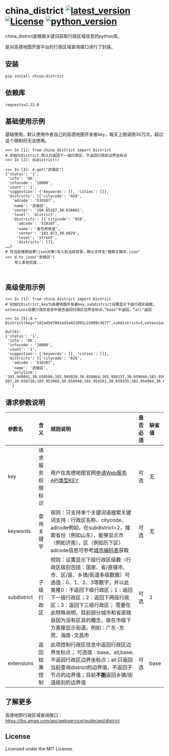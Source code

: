 china_district [![latest_version]][pypi_version] [![License]][license_url] [![python_version]][python_version]
========




china_district是根据关键词获取行政区域信息的python库。

是对高德地图开放平台的行政区域查询接口进行了封装。



安装
------------

    pip install china-district

依赖库
---------

`requests=2.22.0`

## 基础使用示例

基础使用，默认使用作者自己的高德地图开发者key，每天上限调用30万次。超过这个限制将无法使用。


    >>> In [1]: from china_district import District
    # 初始化District,默认只返回下一级行政区，不返回行政区边界坐标点
    >>> In [2]: d=District()
    
    >>> In [3]: d.get("武侯区")
    {'status': '1',
     'info': 'OK',
     'infocode': '10000',
     'count': '1',
     'suggestion': {'keywords': [], 'cities': []},
     'districts': [{'citycode': '028',
       'adcode': '510107',
       'name': '武侯区',
       'center': '104.05167,30.630862',
       'level': 'district',
       'districts': [{'citycode': '028',
         'adcode': '510107',
         'name': '金花桥街道',
         'center': '103.973,30.6029',
         'level': 'street',
         'districts': []},
    ……}
    # 将当前搜索结果(json对象)写入到当前目录，默认文件名"搜索关键词.json"
    >>> d.to_json("武侯区")
    	写入本地完成...
​    
高级使用示例
------------------

``` d.get("武侯区")
>>> In [1]: from china_district import District
# 初始化District,key为高德地图开发者key,subdistrict设置显示下级行政区级数，extensions设置行政区信息中是否返回行政区边界坐标点，”base"不返回，“all"返回

>>> In [5]:d = District(key="182ad5d7061ed1e421091c22089c3677",subdistrict=3,extensions="all")

Out[6]: 
{'status': '1',
 'info': 'OK',
 'infocode': '10000',
 'count': '1',
 'suggestion': {'keywords': [], 'cities': []},
 'districts': [{'citycode': '028',
   'adcode': '510107',
   'name': '武侯区',
   'polyline': '103.949841,30.658586;103.949928,30.658864;103.950137,30.659044;103.950415,30.659121;103.950667,30.6591;103.952425,30.658587;103.952869,30.658525;103.95333,30.658589;103.953
687,30.658726;103.953966,30.658948;103.954261,30.659335;103.954984,30.660906;103.955149,30.661113;103.955472,30.661348;103.95575,30.661423;103.956107,30.661436;103.957439,30.661364;103.957……```}

```

## 请求参数说明



| 参数名      | 含义             | 规则说明                                                     | 是否必须 | 缺省值 |
| :---------- | :--------------- | :----------------------------------------------------------- | :------- | :----- |
| key         | 请求服务权限标识 | 用户在高德地图官网[申请Web服务API类型KEY](https://lbs.amap.com/dev/) | 可选     | 无     |
| keywords    | 查询关键字       | 规则：只支持单个关键词语搜索关键词支持：行政区名称、citycode、adcode例如，在subdistrict=2，搜索省份（例如山东），能够显示市（例如济南），区（例如历下区）adcode信息可参考[城市编码表](https://lbs.amap.com/api/webservice/download)获取 | 可选     | 无     |
| subdistrict | 子级行政区       | 规则：设置显示下级行政区级数（行政区级别包括：国家、省/直辖市、市、区/县、乡镇/街道多级数据）可选值：0、1、2、3等数字，并以此类推0：不返回下级行政区；1：返回下一级行政区；2：返回下两级行政区；3：返回下三级行政区； 需要在此特殊说明，目前部分城市和省直辖县因为没有区县的概念，故在市级下方直接显示街道。例如：广东-东莞、海南-文昌市 | 可选     | 1      |
| extensions  | 返回结果控制     | 此项控制行政区信息中返回行政区边界坐标点； 可选值：base、all;base:不返回行政区边界坐标点；all:只返回当前查询district的边界值，不返回子节点的边界值；目前**不能**返回乡镇/街道级别的边界值 | 可选     | base   |


## 了解更多

高德地图行政区域查询接口：https://lbs.amap.com/api/webservice/guide/api/district

License
-------
Licensed under the MIT License.


[License]:         https://img.shields.io/github/license/xugongli/china-district.svg
[license_url]:     https://github.com/xugongli/china-district/blob/master/LICENSE
[latest_version]:            https://img.shields.io/pypi/v/china_district.svg
[pypi_version]: https://pypi.org/project/china-district/
[python_version]: https://img.shields.io/pypi/pyversions/china_district.svg
